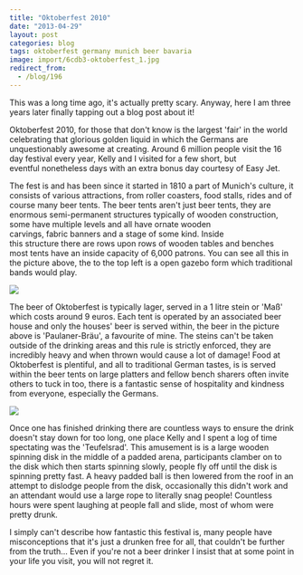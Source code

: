 ```yaml
---
title: "Oktoberfest 2010"
date: "2013-04-29"
layout: post
categories: blog
tags: oktoberfest germany munich beer bavaria
image: import/6cdb3-oktoberfest_1.jpg
redirect_from:
  - /blog/196
---
```


This was a long time ago, it's actually pretty scary. Anyway, here I am three years later finally tapping out a blog post about it!

Oktoberfest 2010, for those that don't know is the largest 'fair' in the world celebrating that glorious golden liquid in which the Germans are unquestionably awesome at creating. Around 6 million people visit the 16 day festival every year, Kelly and I visited for a few short, but eventful nonetheless days with an extra bonus day courtesy of Easy Jet.

The fest is and has been since it started in 1810 a part of Munich's culture, it consists of various attractions, from roller coasters, food stalls, rides and of course many beer tents. The beer tents aren't just beer tents, they are enormous semi-permanent structures typically of wooden construction, some have multiple levels and all have ornate wooden carvings, fabric banners and a stage of some kind. Inside this structure there are rows upon rows of wooden tables and benches most tents have an inside capacity of 6,000 patrons. You can see all this in the picture above, the to the top left is a open gazebo form which traditional bands would play.

![][photo-2]

The beer of Oktoberfest is typically lager, served in a 1 litre stein or 'Maß' which costs around 9 euros. Each tent is operated by an associated beer house and only the houses' beer is served within, the beer in the picture above is 'Paulaner-Bräu', a favourite of mine. The steins can't be taken outside of the drinking areas and this rule is strictly enforced, they are incredibly heavy and when thrown would cause a lot of damage! Food at Oktoberfest is plentiful, and all to traditional German tastes, is is served within the beer tents on large platters and fellow bench sharers often invite others to tuck in too, there is a fantastic sense of hospitality and kindness from everyone, especially the Germans.

![][photo-3]

Once one has finished drinking there are countless ways to ensure the drink doesn't stay down for too long, one place Kelly and I spent a log of time spectating was the 'Teufelsrad'. This amusement is is a large wooden spinning disk in the middle of a padded arena, participants clamber on to the disk which then starts spinning slowly, people fly off until the disk is spinning pretty fast. A heavy padded ball is then lowered from the roof in an attempt to dislodge people from the disk, occasionally this didn't work and an attendant would use a large rope to literally snag people! Countless hours were spent laughing at people fall and slide, most of whom were pretty drunk.

I simply can't describe how fantastic this festival is, many people have misconceptions that it's just a drunken free for all, that couldn't be further from the truth... Even if you're not a beer drinker I insist that at some point in your life you visit, you will not regret it.

[photo-1]: /assets/img/import/6cdb3-oktoberfest_1.jpg
[photo-2]: /assets/img/import/4d4bc-oktoberfest_2.jpg
[photo-3]: /assets/img/import/76109-oktoberfest_3.jpg
